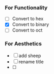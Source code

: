 ### For Functionality
- [ ] Convert to hex
- [x] Convert to binary
- [ ] Convert to oct

### For Aesthetics 
- [ ] add sheep
- [ ] rename title
- [ ] 
